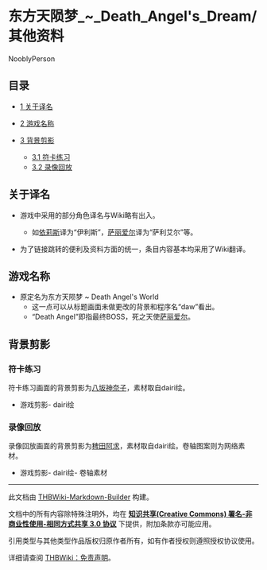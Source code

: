# 东方天陨梦_~_Death_Angel's_Dream/其他资料

<!-- source html: G:\repos\THBWiki-Markdown-Builder\THBWikiMarkdown\Temp\main\f\f2\ns0%3A%E4%B8%9C%E6%96%B9%E5%A4%A9%E9%99%A8%E6%A2%A6_%7E_Death_Angel%27s_Dream%2F%E5%85%B6%E4%BB%96%E8%B5%84%E6%96%99.html -->

NooblyPerson

## 目录

- [1 关于译名](#关于译名)
- [2 游戏名称](#游戏名称)
- [3 背景剪影](#背景剪影)

  - [3.1 符卡练习](#符卡练习)
  - [3.2 录像回放](#录像回放)







## 关于译名
- 游戏中采用的部分角色译名与Wiki略有出入。
  - 如[依莉斯](./依莉斯.md)译为“伊利斯”，[萨丽爱尔](./萨丽爱尔.md)译为“萨利艾尔”等。

- 为了链接跳转的便利及资料方面的统一，条目内容基本均采用了Wiki翻译。

## 游戏名称
- 原定名为东方天陨梦 ~ Death Angel's World
  - 这一点可以从标题画面未做更改的背景和程序名“daw”看出。
  - “Death Angel”即指最终BOSS，死之天使[萨丽爱尔](./萨丽爱尔.md)。


## 背景剪影
### 符卡练习
  
符卡练习画面的背景剪影为[八坂神奈子](./八坂神奈子.md)，素材取自dairi绘。
  

- [](./文件-八坂神奈子剪影（天陨梦）.png.md)游戏剪影- [](./文件-八坂神奈子（dairi绘）.png.md)dairi绘

### 录像回放
  
录像回放画面的背景剪影为[稗田阿求](./稗田阿求.md)，素材取自dairi绘。卷轴图案则为网络素材。
  

- [](./文件-稗田阿求剪影（天陨梦）.png.md)游戏剪影- [](./文件-稗田阿求（dairi绘）.png.md)dairi绘- [](./文件-卷轴（天陨梦）.jpg.md)卷轴素材





---

此文档由 [THBWiki-Markdown-Builder](https://github.com/Delsin-Yu/THBWiki-Markdown-Builder) 构建。

文档中的所有内容除特殊注明外，均在 [**知识共享(Creative Commons) 署名-非商业性使用-相同方式共享 3.0 协议**](https://creativecommons.org/licenses/by-sa/3.0/deed.zh-hans) 下提供，附加条款亦可能应用。

引用类型与其他类型作品版权归原作者所有，如有作者授权则遵照授权协议使用。

详细请查阅 [THBWiki：免责声明](https://thbwiki.cc/THBWiki:%E5%85%8D%E8%B4%A3%E5%A3%B0%E6%98%8E)。

